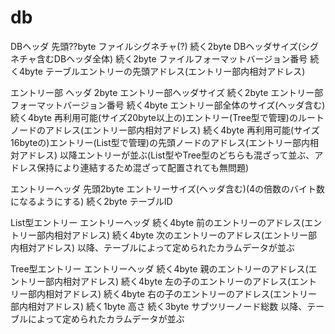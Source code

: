 # db

DBヘッダ
    先頭??byte  ファイルシグネチャ(?)
    続く2byte   DBヘッダサイズ(シグネチャ含むDBヘッダ全体)
    続く2byte   ファイルフォーマットバージョン番号
    続く4byte   テーブルエントリーの先頭アドレス(エントリー部内相対アドレス)

エントリー部
    ヘッダ
        2byte エントリー部ヘッダサイズ
        続く2byte   エントリー部フォーマットバージョン番号
        続く4byte   エントリー部全体のサイズ(ヘッダ含む)
        続く4byte   再利用可能(サイズ20byte以上の)エントリー(Tree型で管理)のルートノードのアドレス(エントリー部内相対アドレス)
        続く4byte   再利用可能(サイズ16byteの)エントリー(List型で管理)の先頭ノードのアドレス(エントリー部内相対アドレス)
    以降エントリーが並ぶ(List型やTree型のどちらも混ざって並ぶ、アドレス保持により連結するため混ざって配置されても無問題)
    

エントリーヘッダ
    先頭2byte    エントリーサイズ(ヘッダ含む)(4の倍数のバイト数になるようにする)
    続く2byte    テーブルID

List型エントリー
    エントリーヘッダ
    続く4byte    前のエントリーのアドレス(エントリー部内相対アドレス)
    続く4byte   次のエントリーのアドレス(エントリー部内相対アドレス)
    以降、テーブルによって定められたカラムデータが並ぶ

Tree型エントリー
    エントリーヘッダ
    続く4byte   親のエントリーのアドレス(エントリー部内相対アドレス)
    続く4byte   左の子のエントリーのアドレス(エントリー部内相対アドレス)
    続く4byte   右の子のエントリーのアドレス(エントリー部内相対アドレス)
    続く1byte   高さ
    続く3byte   サブツリーノード総数
    以降、テーブルによって定められたカラムデータが並ぶ

